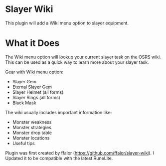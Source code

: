# Slayer Wiki

This plugin will add a Wiki menu option to slayer equipment.

# What it Does

The Wiki menu option will lookup your current slayer task on the OSRS wiki. This can be used as a quick way to learn more about your slayer task.

Gear with Wiki menu option:

-   Slayer Gem
-   Eternal Slayer Gem
-   Slayer Helmet (all forms)
-   Slayer Rings (all forms)
-   Black Mask

The wiki usually includes important information like:

-   Monster weakness
-   Monster strategies
-   Monster drop table
-   Monster locations
-   Useful tips

Plugin was first created by ffalor (https://github.com/ffalor/slayer-wiki). I Updated it to be compatible with the latest RuneLite.